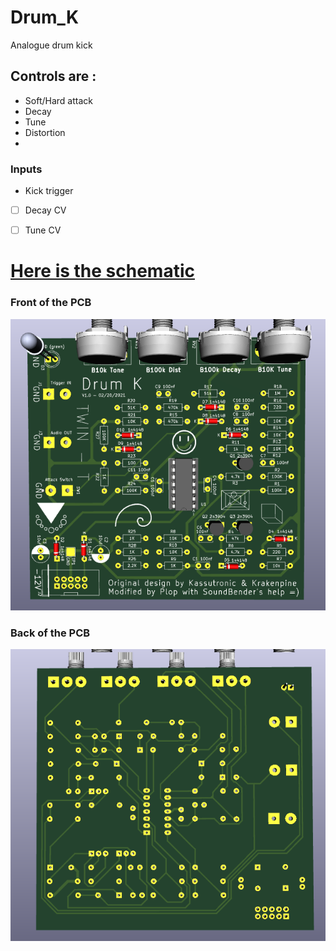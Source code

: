 # Drum_K
Analogue drum kick

## Controls are :

 - Soft/Hard attack
 - Decay
 - Tune
 - Distortion
 - 

### Inputs

 - Kick trigger
 - [ ] Decay CV
 - [ ] Tune CV


# [Here is the schematic](https://github.com/Pl0p/Modular_Synth/blob/main/Drum-K/Drum-k.pdf)

### Front of the PCB 
![Here is the front](https://github.com/Pl0p/Modular_Synth/blob/main/Drum-K/Sources/Front_PCB.png)

### Back of the PCB

![Here is the back](https://github.com/Pl0p/Modular_Synth/blob/main/Drum-K/Sources/Back_PCB.png)

